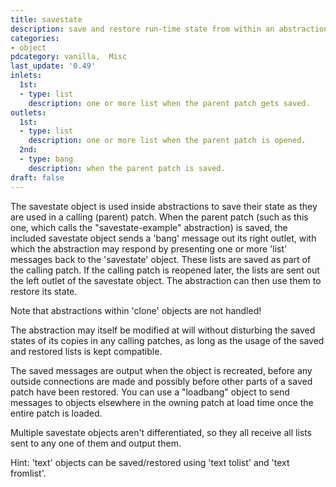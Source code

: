 ```yaml
---
title: savestate
description: save and restore run-time state from within an abstraction
categories:
- object
pdcategory: vanilla,  Misc
last_update: '0.49'
inlets:
  1st:
  - type: list
    description: one or more list when the parent patch gets saved.
outlets:
  1st:
  - type: list
    description: one or more list when the parent patch is opened.
  2nd:
  - type: bang
    description: when the parent patch is saved.
draft: false
---
```

The savestate object is used inside abstractions to save their state as they are used in a calling (parent) patch. When the parent patch (such as this one, which calls the "savestate-example" abstraction) is saved, the included savestate object sends a 'bang' message out its right outlet, with which the abstraction may respond by presenting one or more 'list' messages back to the 'savestate' object. These lists are saved as part of the calling patch. If the calling patch is reopened later, the lists are sent out the left outlet of the savestate object. The abstraction can then use them to restore its state.

Note that abstractions within 'clone' objects are not handled!

The abstraction may itself be modified at will without disturbing the saved states of its copies in any calling patches, as long as the usage of the saved and restored lists is kept compatible.

The saved messages are output when the object is recreated, before any outside connections are made and possibly before other parts of a saved patch have been restored. You can use a "loadbang" object to send messages to objects elsewhere in the owning patch at load time once the entire patch is loaded.

Multiple savestate objects aren't differentiated, so they all receive all lists sent to any one of them and output them.

Hint: 'text' objects can be saved/restored using 'text tolist' and 'text fromlist'.
